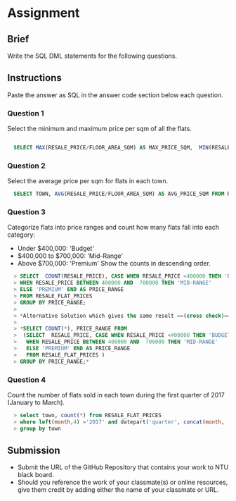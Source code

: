 # Assignment

## Brief

Write the SQL DML statements for the following questions.

## Instructions

Paste the answer as SQL in the answer code section below each question.

### Question 1

Select the minimum and maximum price per sqm of all the flats.

```sql

  SELECT MAX(RESALE_PRICE/FLOOR_AREA_SQM) AS MAX_PRICE_SQM,  MIN(RESALE_PRICE/FLOOR_AREA_SQM) AS MIN_PRICE_SQM FROM RESALE_FLAT_PRICES;

```

### Question 2

Select the average price per sqm for flats in each town.

```sql
  SELECT TOWN, AVG(RESALE_PRICE/FLOOR_AREA_SQM) AS AVG_PRICE_SQM FROM RESALE_FLAT_PRICES GROUP BY TOWN ORDER BY TOWN;
```

### Question 3

Categorize flats into price ranges and count how many flats fall into each category:

- Under $400,000: 'Budget'
- $400,000 to $700,000: 'Mid-Range'
- Above $700,000: 'Premium'
  Show the counts in descending order.

```sql
  > SELECT  COUNT(RESALE_PRICE), CASE WHEN RESALE_PRICE <400000 THEN 'BUDGET' 
  > WHEN RESALE_PRICE BETWEEN 400000 AND  700000 THEN 'MID-RANGE' 
  > ELSE 'PREMIUM' END AS PRICE_RANGE
  > FROM RESALE_FLAT_PRICES 
  > GROUP BY PRICE_RANGE; 
  > 
  > *Alternative Solution which gives the same result ==(cross check)==*
  > 
  > *SELECT COUNT(*), PRICE_RANGE FROM 
  >  (SELECT  RESALE_PRICE, CASE WHEN RESALE_PRICE <400000 THEN 'BUDGET' 
  >   WHEN RESALE_PRICE BETWEEN 400000 AND  700000 THEN 'MID-RANGE' 
  >   ELSE 'PREMIUM' END AS PRICE_RANGE 
  >   FROM RESALE_FLAT_PRICES ) 
  > GROUP BY PRICE_RANGE;*
```

### Question 4

Count the number of flats sold in each town during the first quarter of 2017 (January to March).

```sql
  > select town, count(*) from RESALE_FLAT_PRICES
  > where left(month,4) ='2017' and datepart('quarter', concat(month, '-01')::date)=1
  > group by town
```

## Submission

- Submit the URL of the GitHub Repository that contains your work to NTU black board.
- Should you reference the work of your classmate(s) or online resources, give them credit by adding either the name of your classmate or URL.
